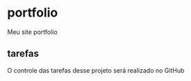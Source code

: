 # portfolio
Meu site portfolio

## tarefas
O controle das tarefas desse projeto será realizado no GitHub